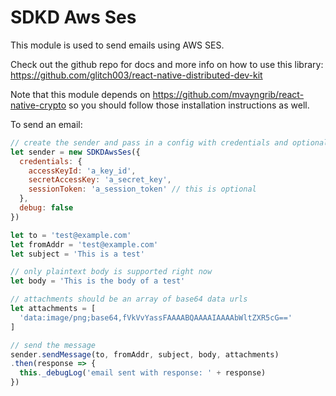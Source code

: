 # SDKD Aws Ses

This module is used to send emails using AWS SES.  

Check out the github repo for docs and more info on how to use this library: https://github.com/glitch003/react-native-distributed-dev-kit

Note that this module depends on https://github.com/mvayngrib/react-native-crypto so you should follow those installation instructions as well.

To send an email:

```js
// create the sender and pass in a config with credentials and optional debug flag
let sender = new SDKDAwsSes({
  credentials: {
    accessKeyId: 'a_key_id',
    secretAccessKey: 'a_secret_key',
    sessionToken: 'a_session_token' // this is optional
  },
  debug: false
})

let to = 'test@example.com'
let fromAddr = 'test@example.com'
let subject = 'This is a test'

// only plaintext body is supported right now
let body = 'This is the body of a test'

// attachments should be an array of base64 data urls
let attachments = [
  'data:image/png;base64,fVkVvYassFAAAABQAAAAIAAAAbWltZXR5cG=='
]

// send the message
sender.sendMessage(to, fromAddr, subject, body, attachments)
.then(response => {
  this._debugLog('email sent with response: ' + response)
})
```